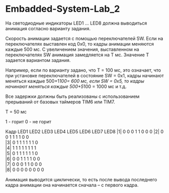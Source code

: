 # Embadded-System-Lab_2
На светодиодные индикаторы LED1 … LED8 должна выводиться анимация согласно варианту задания.

Скорость анимации задается с помощью переключателей SW. Если на переключателях выставлен код 0x0, то кадры анимации меняются каждые 500 мс. С увеличением значения, выставленном на переключателях SW анимация замедляется на T мс. Значение T задается вариантом задания.

Например, если по варианту задано, что T = 100 мс, это означает, что при установке переключателей в состояние SW = 0x1, кадры начинают меняться каждые 500+1*100= 600 мс, если SW = 0x5, то кадры начинают меняться каждые 500+5*100 = 1000 мс и т.д.

Все задержки должны быть реализованы с использованием прерываний от базовых таймеров TIM6 или TIM7.

T = 50 мс

1 - горит
0 - не горит

Кадр	LED1	LED2	LED3	LED4	LED5	LED6	LED7	LED8
|1|     0     0			0     1     1			0 		0     0
|2|			0     0			1     1     1			1 		0     0				
|3|			0     1			1     1     1			1 		1     0					
|4|			1     1			1     1     1			1 		1     1					
|5|			0     1			1     1     1			1 		1     0					
|6|			0     0			1     1     1			1 		0     0					
|7|			0     0			0     1     1			0 		0     0					
|8|			0     0			0     0     0			0 		0     0			

Анимация выводится циклически, то есть после вывода последнего кадра анимации она начинается сначала – с первого кадра.
